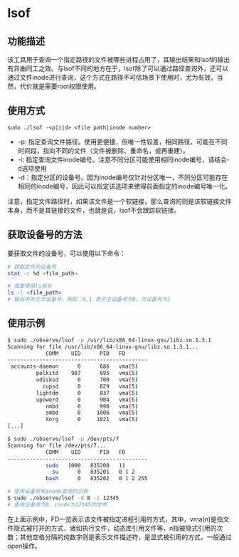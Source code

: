 # lsof

## 功能描述

该工具用于查询一个指定路径的文件被哪些进程占用了，其输出结果和lsof的输出有异曲同工之效。与lsof不同的地方在于，lsof除了可以通过路径查询外，还可以通过文件inode进行查询，这个方式在路径不可信场景下使用时，尤为有效。当然，代价就是需要root权限使用。

## 使用方式

`sudo ./lsof -<p|i|d> <file path|inode number>`

* -p: 指定查询文件路径。使用更便捷，但唯一性较差，相同路径，可能在不同时间段，指向不同的文件（文件被删除、重命名，或再重建）。
* -i: 指定查询文件inode编号。注意不同分区可能使用相同inode编号，请结合-d选项使用
* -d：指定分区的设备号。因为inode编号仅针对分区唯一，不同分区可能存在相同的inode编号，因此可以指定该选项来使得前面指定的inode编号唯一化。

注意，指定文件路径时，如果该文件是一个软链接，那么查询的则是该软链接文件本身，而不是其链接的文件，也就是说，lsof不会跟踪软链接。

## 获取设备号的方法

要获取文件的设备号，可以使用以下命令：

```bash
# 获取文件的设备号
stat -c %d <file_path>

# 或者使用ls命令
ls -l <file_path>
# 输出中的主次设备号，例如：8,1 表示主设备号为8，次设备号为1
```

## 使用示例

```bash
$ sudo ./observe/lsof -p /usr/lib/x86_64-linux-gnu/libz.so.1.3.1
Scanning for file /usr/lib/x86_64-linux-gnu/libz.so.1.3.1...
            COMM    UID      PID   FD
--------------------------------------------
 accounts-daemon      0      686   vma(5)
         polkitd    987      695   vma(5)
         udisksd      0      700   vma(5)
           cupsd      0      829   vma(5)
         lightdm      0      837   vma(5)
         upowerd      0      904   vma(5)
            nmbd      0      990   vma(5)
            smbd      0     1006   vma(5)
            Xorg      0     1021   vma(5)
[...]

$ sudo ./observe/lsof -p /dev/pts/7
Scanning for file /dev/pts/7...
            COMM    UID      PID   FD
--------------------------------------------
            sudo   1000   835200   11 
              su      0   835201   0 1 2 
            bash      0   835202   0 1 2 255

# 使用设备号和inode查询的示例
$ sudo ./observe/lsof -d 8 -i 12345
# 查询设备号为8，inode为12345的文件
```

在上面示例中，FD一览表示该文件被指定进程引用的方式，其中，vma(n)是指文件隐式被打开的方式，诸如执行文件，动态库引用文件等，n指被隐式引用的次数；其他空格分隔的纯数字则是表示文件描述符，是显式被引用的方式，一般通过open操作。

